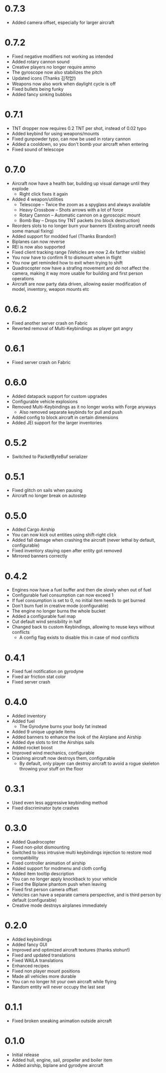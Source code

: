 # 0.7.3

* Added camera offset, especially for larger aircraft

# 0.7.2

* Fixed negative modifiers not working as intended
* Added rotary cannon sound
* Creative players no longer require ammo
* The gyroscope now also stabilizes the pitch
* Updated icons (Thanks 김작업!)
* Weapons now also work when daylight cycle is off
* Fixed bullets being funky
* Added fancy sinking bubbles

# 0.7.1

* TNT dropper now requires 0.2 TNT per shot, instead of 0.02 typo
* Added keybind for using weapons/mounts
* Fixed gunpowder typo, can now be used in rotary cannon
* Added a cooldown, so you don't bomb your aircraft when entering
* Fixed sound of telescope

# 0.7.0

* Aircraft now have a health bar, building up visual damage until they explode
    * Right click fixes it again
* Added 4 weapon/utilities
    * Telescope – Twice the zoom as a spyglass and always available
    * Heavy Crossbow – Shots arrows with a lot of force
    * Rotary Cannon – Automatic cannon on a gyroscopic mount
    * Bomb Bay – Drops tiny TNT packets (no block destruction)
* Reorders slots to no longer burn your banners (Existing aircraft needs some manual fixing)
* Added support for modded fuel (Thanks Brandon!)
* Biplanes can now reverse
* REI is now also supported
* Fixed client tracking range (Vehicles are now 2.4x farther visible)
* You now have to confirm R to dismount when in flight
* You now get reminded how to exit when trying to shift
* Quadrocopter now have a strafing movement and do not affect the camera, making it way more usable for building and
  first person operations
* Aircraft are now party data driven, allowing easier modification of model, inventory, weapon mounts etc

# 0.6.2

* Fixed another server crash on Fabric
* Reverted removal of Multi-Keybindings as player got angry

# 0.6.1

* Fixed server crash on Fabric

# 0.6.0

* Added datapack support for custom upgrades
* Configurable vehicle explosions
* Removed Multi-Keybindings as it no longer works with Forge anyways
    * Also removed separate keybinds for pull and push
* Added config to block aircraft in certain dimensions
* Added JEI support for the larger inventories

# 0.5.2

* Switched to PacketByteBuf serializer

# 0.5.1

* Fixed glitch on sails when pausing
* Aircraft no longer break on autostep

# 0.5.0

* Added Cargo Airship
* You can now kick out entities using shift-right click
* Added fall damage when crashing the aircraft (never lethal by default, configurable)
* Fixed inventory staying open after entity got removed
* Mirrored banners correctly

# 0.4.2

* Engines now have a fuel buffer and then die slowly when out of fuel
* Configurable fuel consumption can now exceed 1
* If fuel consumption is set to 0, no initial item needs to get burned
* Don't burn fuel in creative mode (configurable)
* The engine no longer burns the whole bucket
* Added a configurable fuel map
* Cut default wind sensibility in half
* Changed back to custom Keybindings, allowing to reuse keys without conflicts
    * A config flag exists to disable this in case of mod conflicts

# 0.4.1

* Fixed fuel notification on gyrodyne
* Fixed air friction stat color
* Fixed server crash

# 0.4.0

* Added inventory
* Added fuel
    * The Gyrodyne burns your body fat instead
* Added 9 unique upgrade items
* Added banners to enhance the look of the Airplane and Airship
* Added dye slots to tint the Airships sails
* Added rocket boost
* Improved wind mechanics, configurable
* Crashing aircraft now destroys them, configurable
    * By default, only player can destroy aircraft to avoid a rogue skeleton throwing your stuff on the floor

# 0.3.1

* Used even less aggressive keybinding method
* Fixed discriminator byte crashes

# 0.3.0

* Added Quadrocopter
* Fixed non-pilot dismounting
* Switched to less intrusive multi keybindings injection to restore mod compatibility
* Fixed controller animation of airship
* Added support for modmenu and cloth config
* Added item tooltip description
* You can no longer apply knockback to your vehicle
* Fixed the Biplane phantom push when leaving
* Fixed first person camera offset
* Vehicles can have a separate camera perspective, and is third person by default (configurable)
* Creative mode destroys airplanes immediately

# 0.2.0

* Added keybindings
* Added fancy GUI
* Improved and optimized aircraft textures (thanks stohun!)
* Fixed and updated translations
* Fixed WAILA translations
* Enhanced recipes
* Fixed non player mount positions
* Made all vehicles more durable
* You can no longer hit your own aircraft while flying
* Random entity will never occupy the last seat

# 0.1.1

* Fixed broken sneaking animation outside aircraft

# 0.1.0

* Initial release
* Added hull, engine, sail, propeller and boiler item
* Added airship, biplane and gyrodyne aircraft